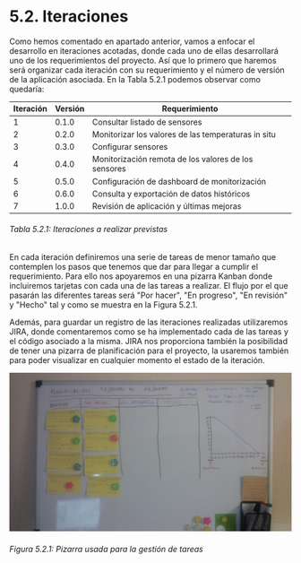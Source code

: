 # 5.2. Iteraciones

Como hemos comentado en apartado anterior, vamos a enfocar el desarrollo en iteraciones acotadas, donde cada uno de ellas desarrollará uno de los requerimientos del proyecto. Así que lo primero que haremos será organizar cada iteración con su requerimiento y el número de versión de la aplicación asociada. En la Tabla 5.2.1 podemos observar como quedaría:

| Iteración | Versión | Requerimiento                                        |   
| --------- | ------- | ---------------------------------------------------- |
| 1         | 0.1.0   | Consultar listado de sensores                        |
| 2         | 0.2.0   | Monitorizar los valores de las temperaturas in situ  | 
| 3         | 0.3.0   | Configurar sensores                                  | 
| 4         | 0.4.0   | Monitorización remota de los valores de los sensores | 
| 5         | 0.5.0   | Configuración de dashboard de monitorización         | 
| 6         | 0.6.0   | Consulta y exportación de datos históricos           |
| 7         | 1.0.0   | Revisión de aplicación y últimas mejoras             |
###### *Tabla 5.2.1: Iteraciones a realizar previstas*

En cada iteración definiremos una serie de tareas de menor tamaño que contemplen los pasos que tenemos que dar para llegar a cumplir el requerimiento. Para ello nos apoyaremos en una pizarra Kanban donde incluiremos tarjetas con cada una de las tareas a realizar. El flujo por el que pasarán las diferentes tareas será "Por hacer", "En progreso", "En revisión" y "Hecho" tal y como se muestra en la Figura 5.2.1.

Además, para guardar un registro de las iteraciones realizadas utilizaremos JIRA, donde comentaremos como se ha implementado cada de las tareas y el código asociado a la misma. JIRA nos proporciona también la posibilidad de tener una pizarra de planificación para el proyecto, la usaremos también para poder visualizar en cualquier momento el estado de la iteración.

![](./imagenes/pizarra_planificacion.jpg)
###### *Figura 5.2.1: Pizarra usada para la gestión de tareas*

